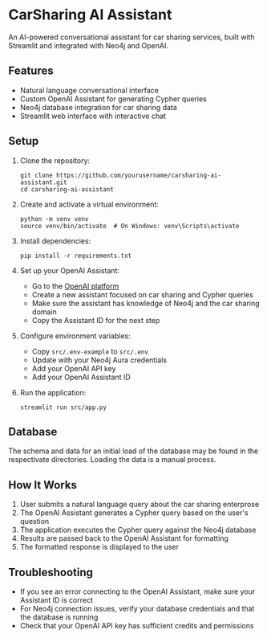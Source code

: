 # CarSharing AI Assistant

An AI-powered conversational assistant for car sharing services, built with Streamlit and integrated with Neo4j and OpenAI.

## Features

- Natural language conversational interface
- Custom OpenAI Assistant for generating Cypher queries
- Neo4j database integration for car sharing data
- Streamlit web interface with interactive chat

## Setup

1. Clone the repository:
   ```
   git clone https://github.com/yourusername/carsharing-ai-assistant.git
   cd carsharing-ai-assistant
   ```

2. Create and activate a virtual environment:
   ```
   python -m venv venv
   source venv/bin/activate  # On Windows: venv\Scripts\activate
   ```

3. Install dependencies:
   ```
   pip install -r requirements.txt
   ```

4. Set up your OpenAI Assistant:
   - Go to the [OpenAI platform](https://platform.openai.com/assistants)
   - Create a new assistant focused on car sharing and Cypher queries
   - Make sure the assistant has knowledge of Neo4j and the car sharing domain
   - Copy the Assistant ID for the next step

5. Configure environment variables:
   - Copy `src/.env-example` to `src/.env`
   - Update with your Neo4j Aura credentials
   - Add your OpenAI API key
   - Add your OpenAI Assistant ID

6. Run the application:
   ```
   streamlit run src/app.py
   ```

## Database

The schema and data for an initial load of the database may be found in the respectivate directories. Loading the data is a manual process.


## How It Works

1. User submits a natural language query about the car sharing enterprose
2. The OpenAI Assistant generates a Cypher query based on the user's question
3. The application executes the Cypher query against the Neo4j database
4. Results are passed back to the OpenAI Assistant for formatting
5. The formatted response is displayed to the user

## Troubleshooting

- If you see an error connecting to the OpenAI Assistant, make sure your Assistant ID is correct
- For Neo4j connection issues, verify your database credentials and that the database is running
- Check that your OpenAI API key has sufficient credits and permissions

